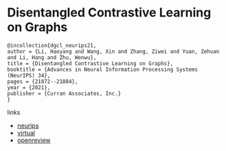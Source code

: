 # Disentangled Contrastive Learning on Graphs

```
@incollection{dgcl_neurips21,
author = {Li, Haoyang and Wang, Xin and Zhang, Ziwei and Yuan, Zehuan and Li, Hang and Zhu, Wenwu},
title = {Disentangled Contrastive Learning on Graphs},
booktitle = {Advances in Neural Information Processing Systems (NeurIPS) 34},
pages = {21872--21884},
year = {2021},
publisher = {Curran Associates, Inc.}
}
```

links
- [neurips](https://papers.nips.cc//paper/2021/hash/b6cda17abb967ed28ec9610137aa45f7-Abstract.html)
- [virtual](https://neurips.cc/virtual/2021/poster/28331)
- [openreview](https://openreview.net/forum?id=rJq1SdaNPX4)
